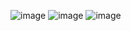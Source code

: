 ![image](https://github.com/user-attachments/assets/8b3d251e-818c-4761-82fe-eee3be7c88c6)
![image](https://github.com/user-attachments/assets/d340fe20-8498-4655-92da-842aebe987fa)
![image](https://github.com/user-attachments/assets/734f1990-9265-480c-bb0a-71560e46a919)
